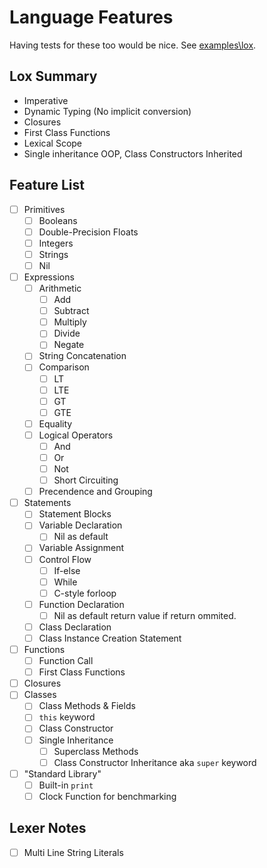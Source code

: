 # Language Features

Having tests for these too would be nice. See [examples\lox](examples\lox).

## Lox Summary

- Imperative
- Dynamic Typing (No implicit conversion)
- Closures
- First Class Functions
- Lexical Scope
- Single inheritance OOP, Class Constructors Inherited

## Feature List

- [ ] Primitives
    - [ ] Booleans
    - [ ] Double-Precision Floats
    - [ ] Integers
    - [ ] Strings
    - [ ] Nil
- [ ] Expressions
    - [ ] Arithmetic
        - [ ] Add
        - [ ] Subtract
        - [ ] Multiply
        - [ ] Divide
        - [ ] Negate
    - [ ] String Concatenation
    - [ ] Comparison
        - [ ] LT
        - [ ] LTE
        - [ ] GT
        - [ ] GTE
    - [ ] Equality
    - [ ] Logical Operators
        - [ ] And
        - [ ] Or
        - [ ] Not
        - [ ] Short Circuiting
    - [ ] Precendence and Grouping
- [ ] Statements
    - [ ] Statement Blocks
    - [ ] Variable Declaration
        - [ ] Nil as default
    - [ ] Variable Assignment
    - [ ] Control Flow
        - [ ] If-else
        - [ ] While
        - [ ] C-style forloop
    - [ ] Function Declaration
        - [ ] Nil as default return value if return ommited.
    - [ ] Class Declaration
    - [ ] Class Instance Creation Statement
- [ ] Functions
    - [ ] Function Call
    - [ ] First Class Functions
- [ ] Closures
- [ ] Classes
    - [ ] Class Methods & Fields
    - [ ] `this` keyword
    - [ ] Class Constructor
    - [ ] Single Inheritance
        - [ ] Superclass Methods
        - [ ] Class Constructor Inheritance aka `super` keyword
- [ ] "Standard Library"
    - [ ] Built-in `print`
    - [ ] Clock Function for benchmarking

## Lexer Notes

- [ ] Multi Line String Literals
